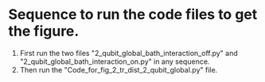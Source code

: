 # Sequence to run the code files to get the figure. 
1. First run the two files "2_qubit_global_bath_interaction_off.py" and "2_qubit_global_bath_interaction_on.py" in any sequence. 
2. Then run the "Code_for_fig_2_tr_dist_2_qubit_global.py" file. 
